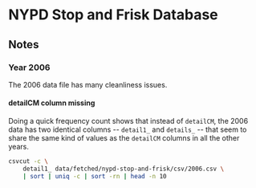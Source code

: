# NYPD Stop and Frisk Database



## Notes


### Year 2006

The 2006 data file has many cleanliness issues.

#### detailCM column missing

Doing a quick frequency count shows that instead of `detailCM`, the 2006 data has two identical columns -- `detail1_` and `details_` -- that seem to share the same kind of values as the `detailCM` columns in all the other years.


```sh
csvcut -c \
    detail1_ data/fetched/nypd-stop-and-frisk/csv/2006.csv \
    | sort | uniq -c | sort -rn | head -n 10
```
